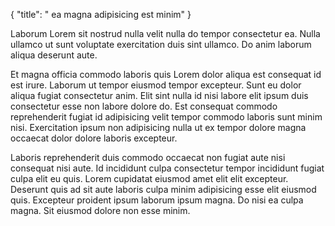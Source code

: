 {
  "title": " ea magna adipisicing est minim"
}

Laborum Lorem sit nostrud nulla velit nulla do tempor consectetur ea. Nulla ullamco ut sunt voluptate exercitation duis sint ullamco. Do anim laborum aliqua deserunt aute.

Et magna officia commodo laboris quis Lorem dolor aliqua est consequat id est irure. Laborum ut tempor eiusmod tempor excepteur. Sunt eu dolor aliqua fugiat consectetur anim. Elit sint nulla id nisi labore elit ipsum duis consectetur esse non labore dolore do. Est consequat commodo reprehenderit fugiat id adipisicing velit tempor commodo laboris sunt minim nisi. Exercitation ipsum non adipisicing nulla ut ex tempor dolore magna occaecat dolor dolore laboris excepteur.

Laboris reprehenderit duis commodo occaecat non fugiat aute nisi consequat nisi aute. Id incididunt culpa consectetur tempor incididunt fugiat culpa elit eu quis. Lorem cupidatat eiusmod amet elit elit excepteur. Deserunt quis ad sit aute laboris culpa minim adipisicing esse elit eiusmod quis. Excepteur proident ipsum laborum ipsum magna. Do nisi ea culpa magna. Sit eiusmod dolore non esse minim.